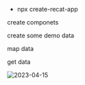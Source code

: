 - npx create-recat-app

create componets 

create some demo data

map data

get data


![2023-04-15](https://user-images.githubusercontent.com/75201337/232208344-af0f6ecd-e79d-40e8-8b77-7bf521401b06.png)

